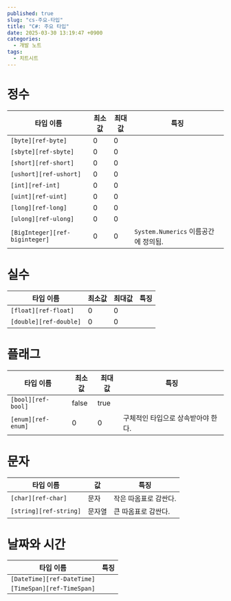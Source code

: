 ```yaml
---
published: true
slug: "cs-주요-타입"
title: "C#: 주요 타입"
date: 2025-03-30 13:19:47 +0900
categories:
  - 개발 노트
tags:
  - 치트시트
---
```

# 정수

| 타입 이름 | 최소값 | 최대값 | 특징 |
|---|---|---|---|
| `[byte][ref-byte]` | 0 | 0 | |
| `[sbyte][ref-sbyte]` | 0 | 0 | |
| `[short][ref-short]` | 0 | 0 | |
| `[ushort][ref-ushort]` | 0 | 0 | |
| `[int][ref-int]` | 0 | 0 | |
| `[uint][ref-uint]` | 0 | 0 | |
| `[long][ref-long]` | 0 | 0 | |
| `[ulong][ref-ulong]` | 0 | 0 | |
| `[BigInteger][ref-biginteger]` | 0 | 0 | `System.Numerics` 이름공간에 정의됨. |

[ref-byte]: https://learn.microsoft.com/en-us/dotnet/api/system.byte
[ref-sbyte]: https://learn.microsoft.com/en-us/dotnet/api/system.sbyte
[ref-short]: https://learn.microsoft.com/en-us/dotnet/api/system.short
[ref-ushort]: https://learn.microsoft.com/en-us/dotnet/api/system.ushort
[ref-int]: https://learn.microsoft.com/en-us/dotnet/api/system.int
[ref-uint]: https://learn.microsoft.com/en-us/dotnet/api/system.uint
[ref-long]: https://learn.microsoft.com/en-us/dotnet/api/system.long
[ref-ulong]: https://learn.microsoft.com/en-us/dotnet/api/system.ulong
[ref-biginteger]: https://learn.microsoft.com/en-us/dotnet/api/system.numerics.biginteger

# 실수

| 타입 이름 | 최소값 | 최대값 | 특징 |
|---|---|---|---|
| `[float][ref-float]` | 0 | 0 | |
| `[double][ref-double]` | 0 | 0 | |

[ref-float]: https://learn.microsoft.com/en-us/dotnet/api/system.float
[ref-double]: https://learn.microsoft.com/en-us/dotnet/api/system.double

# 플래그

| 타입 이름 | 최소값 | 최대값 | 특징 |
|---|---|---|---|
| `[bool][ref-bool]` | false | true | |
| `[enum][ref-enum]` | 0 | 0 | 구체적인 타입으로 상속받아야 한다. |

[ref-bool]: https://learn.microsoft.com/en-us/dotnet/api/system.bool
[ref-enum]: https://learn.microsoft.com/en-us/dotnet/api/system.enum

# 문자

| 타입 이름 | 값 | 특징 |
|---|---|---|
| `[char][ref-char]` | 문자 | 작은 따옴표로 감싼다. |
| `[string][ref-string]` | 문자열 | 큰 따옴표로 감싼다. |

[ref-char]: https://learn.microsoft.com/en-us/dotnet/api/system.char
[ref-string]: https://learn.microsoft.com/en-us/dotnet/api/system.string

# 날짜와 시간

| 타입 이름 | 특징 |
|---|---|
| `[DateTime][ref-DateTime]` |  |
| `[TimeSpan][ref-TimeSpan]` |  |

[ref-datetime]: https://learn.microsoft.com/en-us/dotnet/api/system.datetime
[ref-timespan]: https://learn.microsoft.com/en-us/dotnet/api/system.timespan
